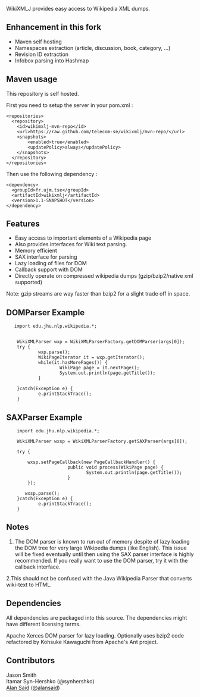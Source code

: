 WikiXMLJ provides easy access to Wikipedia XML dumps.

Enhancement in this fork
------------------------

* Maven self hosting
* Namespaces extraction (article, discussion, book, category, ...)
* Revision ID extraction
* Infobox parsing into Hashmap

Maven usage
-----------

This repository is self hosted. 


First you need to setup the server in your pom.xml :


    <repositories>
      <repository>
        <id>wikimxlj-mvn-repo</id>
        <url>https://raw.github.com/telecom-se/wikixmlj/mvn-repo/</url>
        <snapshots>
            <enabled>true</enabled>
            <updatePolicy>always</updatePolicy>
        </snapshots>
      </repository>
    </repositories>

Then use the following dependency :

    <dependency>
      <groupId>fr.ujm.tse</groupId>
      <artifactId>wikixmlj</artifactId>
      <version>1.1-SNAPSHOT</version>
    </dependency>


Features
--------

* Easy access to important elements of a Wikipedia page
* Also provides interfaces for Wiki text parsing.
* Memory efficient
* SAX interface for parsing
* Lazy loading of files for DOM
* Callback support with DOM
* Directly operate on compressed wikipedia dumps (gzip/bzip2/native xml supported)

Note: gzip streams are way faster than bzip2 for a slight trade off in space.

DOMParser Example
-----------------

       import edu.jhu.nlp.wikipedia.*;


        WikiXMLParser wxp = WikiXMLParserFactory.getDOMParser(args[0]);
        try {
                wxp.parse();
                WikiPageIterator it = wxp.getIterator();
                while(it.hasMorePages()) {
                        WikiPage page = it.nextPage();
                        System.out.println(page.getTitle());
                }

        }catch(Exception e) {
                e.printStackTrace();
        }


SAXParser Example
-----------------

        import edu.jhu.nlp.wikipedia.*;

        WikiXMLParser wxsp = WikiXMLParserFactory.getSAXParser(args[0]);
                
        try {
                  
            wxsp.setPageCallback(new PageCallbackHandler() { 
                           public void process(WikiPage page) {
                                  System.out.println(page.getTitle());
                           }
            });
                
           wxsp.parse();
        }catch(Exception e) {
                e.printStackTrace();
        }

Notes
-----

1. The DOM parser is known to run out of memory despite of lazy loading the DOM tree for very large Wikipedia dumps (like English). This issue will be fixed eventually until then using the SAX parser interface is highly recommended. If you really want to use the DOM parser, try it with the callback interface.

2.This should not be confused with the Java Wikipedia Parser that converts wiki-text to HTML.

Dependencies
------------

All dependencies are packaged into this source. The dependencies might have different licensing terms.

Apache Xerces DOM parser for lazy loading.
Optionally uses bzip2 code refactored by Kohsuke Kawaguchi from Apache's Ant project.

Contributors
------------
Jason Smith<br>
Itamar Syn-Hershko (@synhershko)<br>
[Alan Said](http://github.com/alansaid) ([@alansaid](http://twitter.com/alansaid))
